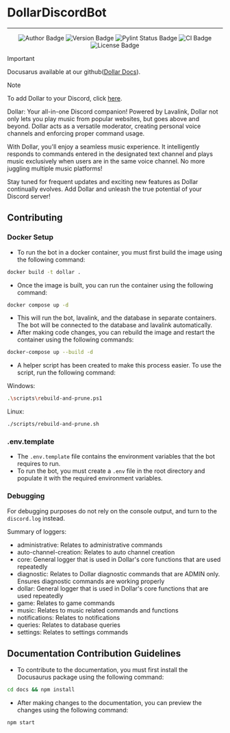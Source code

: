 # DollarDiscordBot
---

<p align="center">
    <img src="https://img.shields.io/badge/author-aaronrai24-blue" alt="Author Badge">
    <img src="https://img.shields.io/badge/version-2.0.1-purple" alt="Version Badge">
    <img src="https://img.shields.io/badge/PyLint-Passing-brightgreen" alt="Pylint Status Badge">
    <img src="https://github.com/aaronrai24/DollarDiscordBot/actions/workflows/runner.yml/badge.svg " alt="CI Badge">
    <img src="https://img.shields.io/badge/license-MIT-red" alt="License Badge">
</p>

> [!IMPORTANT]  
> Docusarus available at our github([Dollar Docs](https://aaronrai24.github.io/DollarDiscordBot/)).

> [!NOTE]
> To add Dollar to your Discord, click [here](https://discord.com/api/oauth2/authorize?client_id=1044813990473257081&permissions=8&scope=applications.commands%20bot).

Dollar: Your all-in-one Discord companion! Powered by Lavalink, Dollar not only lets you play music from popular websites, but goes above and beyond. Dollar acts as a versatile moderator, creating personal voice channels and enforcing proper command usage.

With Dollar, you'll enjoy a seamless music experience. It intelligently responds to commands entered in the designated text channel and plays music exclusively when users are in the same voice channel. No more juggling multiple music platforms!

Stay tuned for frequent updates and exciting new features as Dollar continually evolves. Add Dollar and unleash the true potential of your Discord server!

## Contributing

### Docker Setup

- To run the bot in a docker container, you must first build the image using the following command:
```bash
docker build -t dollar .
```
- Once the image is built, you can run the container using the following command:
```bash
docker compose up -d
```
- This will run the bot, lavalink, and the database in separate containers. The bot will be connected to the database and lavalink automatically.
- After making code changes, you can rebuild the image and restart the container using the following commands:
```bash
docker-compose up --build -d
```

- A helper script has been created to make this process easier. To use the script, run the following command:

Windows:
```bash
.\scripts\rebuild-and-prune.ps1
```

Linux:
```bash
./scripts/rebuild-and-prune.sh
```

### .env.template

- The `.env.template` file contains the environment variables that the bot requires to run.
- To run the bot, you must create a `.env` file in the root directory and populate it with the required environment variables.

### Debugging

For debugging purposes do not rely on the console output, and turn to the `discord.log` instead.

Summary of loggers:
- administrative: Relates to administrative commands
- auto-channel-creation: Relates to auto channel creation
- core: General logger that is used in Dollar's core functions that are used repeatedly
- diagnostic: Relates to Dollar diagnostic commands that are ADMIN only. Ensures diagnostic commands are working properly
- dollar: General logger that is used in Dollar's core functions that are used repeatedly
- game: Relates to game commands
- music: Relates to music related commands and functions
- notifications: Relates to notifications
- queries: Relates to database queries
- settings: Relates to settings commands

## Documentation Contribution Guidelines

- To contribute to the documentation, you must first install the Docusaurus package using the following command:
```bash
cd docs && npm install
```

- After making changes to the documentation, you can preview the changes using the following command:
```bash
npm start
```
